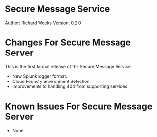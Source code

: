 Secure Message Service
======================

Author: Richard Weeks 
Version: 0.2.0

Changes For Secure Message Server
=================================

This is the first formal release of the Secure Message Service 

* New Splunk logger format.
* Cloud Foundry environment detection.
* Improvements to handling 404 from supporting services.

 
Known Issues For Secure Message Server
==================================

* None 

